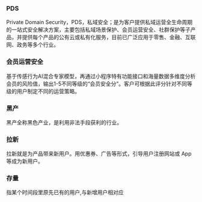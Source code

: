 ### PDS
Private Domain Security，PDS，私域安全；是为客户提供私域运营全生命周期的一站式安全解决方案，主要包括私域场景保护、会员运营安全、社群保护等子产品，并提供每个产品的公有云或私有化服务，目前已广泛应用于零售、金融、互联网、政务等多个行业。

### 会员运营安全
基于传感行为AI混合专家模型，再通过小程序特有功能接口和海量数据多维度分析会员的风险值，输出1-5不同等级的“会员安全分”。客户可根据此评分针对不同等级的用户制定不同的运营策略。
### 黑产
黑产全称黑色产业，是利用非法手段获利的行业。
### 拉新
拉新就是为产品带来新用户。用优惠券、广告等形式，引导用户注册网站或 App 等成为新用户。
### 存量
指某个时间段里原先已有的用户,与新增用户相对应
